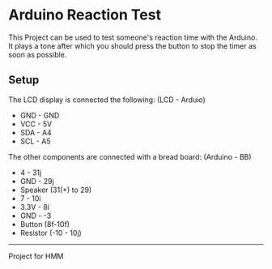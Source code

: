 # Arduino Reaction Test

This Project can be used to test someone's reaction time with the Arduino. It plays a tone after which you should press the button to stop the timer as soon as possible.

## Setup

The LCD display is connected the following: (LCD - Arduio)
- GND - GND
- VCC - 5V
- SDA - A4
- SCL - A5

The other components are connected with a bread board: (Arduino - BB)
- 4 - 31j
- GND - 29j
- Speaker (31(+) to 29)
- 7 - 10i
- 3.3V - 8i
- GND - -3
- Button (8f-10f)
- Resistor (-10 - 10j)

<hr>
Project for HMM
